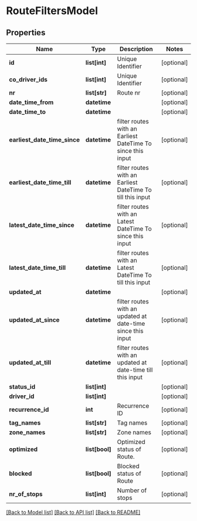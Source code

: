 # RouteFiltersModel

## Properties
Name | Type | Description | Notes
------------ | ------------- | ------------- | -------------
**id** | **list[int]** | Unique Identifier | [optional] 
**co_driver_ids** | **list[int]** | Unique Identifier | [optional] 
**nr** | **list[str]** | Route nr | [optional] 
**date_time_from** | **datetime** |  | [optional] 
**date_time_to** | **datetime** |  | [optional] 
**earliest_date_time_since** | **datetime** | filter routes with an Earliest DateTime To since this input | [optional] 
**earliest_date_time_till** | **datetime** | filter routes with an Earliest DateTime To till this input | [optional] 
**latest_date_time_since** | **datetime** | filter routes with an Latest DateTime To since this input | [optional] 
**latest_date_time_till** | **datetime** | filter routes with an Latest DateTime To till this input | [optional] 
**updated_at** | **datetime** |  | [optional] 
**updated_at_since** | **datetime** | filter routes with an updated at date-time since this input | [optional] 
**updated_at_till** | **datetime** | filter routes with an updated at date-time till this input | [optional] 
**status_id** | **list[int]** |  | [optional] 
**driver_id** | **list[int]** |  | [optional] 
**recurrence_id** | **int** | Recurrence ID | [optional] 
**tag_names** | **list[str]** | Tag names | [optional] 
**zone_names** | **list[str]** | Zone names | [optional] 
**optimized** | **list[bool]** | Optimized status of Route. | [optional] 
**blocked** | **list[bool]** | Blocked status of Route | [optional] 
**nr_of_stops** | **list[int]** | Number of stops | [optional] 

[[Back to Model list]](../README.md#documentation-for-models) [[Back to API list]](../README.md#documentation-for-api-endpoints) [[Back to README]](../README.md)


